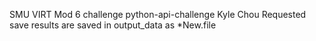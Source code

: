 SMU VIRT Mod 6 challenge 
python-api-challenge
Kyle Chou
Requested save results are saved in output_data as *New.file 
